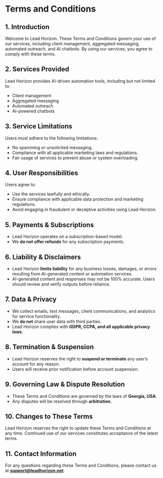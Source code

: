 # Terms and Conditions

## 1. Introduction
Welcome to Lead Horizon. These Terms and Conditions govern your use of our services, including client management, aggregated messaging, automated outreach, and AI chatbots. By using our services, you agree to comply with these terms.

## 2. Services Provided
Lead Horizon provides AI-driven automation tools, including but not limited to:
- Client management
- Aggregated messaging
- Automated outreach
- AI-powered chatbots

## 3. Service Limitations
Users must adhere to the following limitations:
- No spamming or unsolicited messaging.
- Compliance with all applicable marketing laws and regulations.
- Fair usage of services to prevent abuse or system overloading.

## 4. User Responsibilities
Users agree to:
- Use the services lawfully and ethically.
- Ensure compliance with applicable data protection and marketing regulations.
- Avoid engaging in fraudulent or deceptive activities using Lead Horizon.

## 5. Payments & Subscriptions
- Lead Horizon operates on a subscription-based model.
- We **do not offer refunds** for any subscription payments.

## 6. Liability & Disclaimers
- Lead Horizon **limits liability** for any business losses, damages, or errors resulting from AI-generated content or automation services.
- AI-generated content and responses may not be 100% accurate. Users should review and verify outputs before reliance.

## 7. Data & Privacy
- We collect emails, text messages, client communications, and analytics for service functionality.
- We **do not** share user data with third parties.
- Lead Horizon complies with **GDPR, CCPA, and all applicable privacy laws**.

## 8. Termination & Suspension
- Lead Horizon reserves the right to **suspend or terminate** any user’s account for any reason.
- Users will receive prior notification before account suspension.

## 9. Governing Law & Dispute Resolution
- These Terms and Conditions are governed by the laws of **Georgia, USA**.
- Any disputes will be resolved through **arbitration**.

## 10. Changes to These Terms
Lead Horizon reserves the right to update these Terms and Conditions at any time. Continued use of our services constitutes acceptance of the latest terms.

## 11. Contact Information
For any questions regarding these Terms and Conditions, please contact us at **support@leadhorizon.net**.


